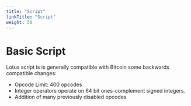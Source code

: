 ```yaml
---
title: "Script"
linkTitle: "Script"
weight: 50
---
```


# Basic Script

Lotus script is is generally compatible with Bitcoin some backwards compatible changes:

* Opcode Limit: 400 opcodes
* Integer operators operate on 64 bit ones-complement signed integers.
* Addition of many previously disabled opcodes
